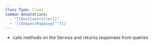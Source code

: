 ```yaml
---
Class Type: Class
Common Annotations:
  - "[[RestController]]"
  - '[[RequestMapping("")]]'
---
```

- calls methods on the Service and returns responses from queries